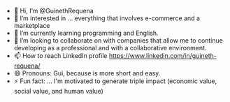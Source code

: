 - 👋 Hi, I’m @GuinethRequena
- 👀 I’m interested in ... everything that involves e-commerce and a marketplace
- 🌱 I’m currently learning programming and English.
- 💞️ I’m looking to collaborate on with companies that allow me to continue developing as a professional and with a collaborative environment.
- 📫 How to reach LinkedIn profile https://www.linkedin.com/in/guineth-requena/
- 😄 Pronouns: Gui, because is more short and easy. 
- ⚡ Fun fact: ... I'm motivated to generate triple impact (economic value, social value, and human value)

<!---
GuinethRequena/GuinethRequena is a ✨ special ✨ repository because its `README.md` (this file) appears on your GitHub profile.
You can click the Preview link to take a look at your changes.
--->
